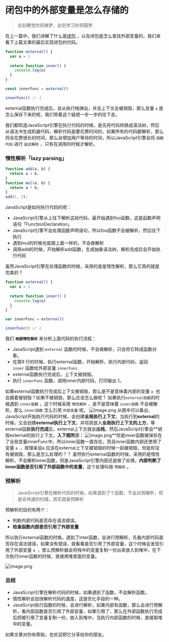 # 闭包中的外部变量是怎么存储的

> 此刻睡觉你将做梦，此刻学习你将圆梦

在上一篇中，我们讲解了什么是[闭包](./闭包.md) ，以及闭包是怎么查找外部变量的，我们来看下上篇文章的最后实现闭包的代码。
```javascript
function external() {
  var a = 1
  
  return function inner() {
    console.log(a)
  }
}

const innerFunc = external()

innerFunc() // 1
```
external函数执行完成后，会从执行栈弹出，并且上下文会被销毁，那么变量 `a` 是怎么保存下来的呢，我们带着这个疑惑一步一步的往下走。

我们都知道JavaScript引擎在执行代码的时候，是先将代码转换成语法树，然后从语法书生成机器代码，解析代码是要花费时间的，如果所有的代码都解析，那么将会花费很长的时间，那么会增加用户等待的时间，所以JavaScript引擎会将 `函数代码` 进行 `延迟解析` ，只有在调用的时候才解析。

### 惰性解析「lazy parsing」
```javascript
function add(a, b) {
  return a + b;
}
function mul(a, b) {
  return a * b;
}
add(1, 2);
```
JavaScript是如何执行代码的呢：
- JavaScript引擎从上往下解析这段代码，最开始遇到foo函数，这是函数声明语句「FunctionDeclaration」
- JavaScript引擎不会处理函数声明语句，所以foo函数不会被解析，然后往下执行
- 遇到mul的时候也是跟上面一样的，不会做解析
- 调用add的时候，开始解析add函数，生成抽象语法树，解析完成后会开始执行代码

虽然JavaScript引擎在处理函数的时候，采用的是是惰性解析，那么它真的就是完美的？
```javascript
function external() {
  var a = 1
  
  return function inner() {
    console.log(a)
  }
}

var innerFunc = external()

innerFunc() // 1
```
我们 **`根据惰性解析`** 来分析上面代码的执行流程：

- JavaScript遇到 `external` 函数的时候，不会做解析，只会将它转成函数对象。
- 在第9 行的时候，执行external函数，开始解析，执行内部代码，返回 `inner` 函数给外部变量 `innerFunc`
- external函数执行完成后，上下文被销毁。
- 执行 `innerFunc` 函数，调用inner内部代码，打印输出 1。


如果external函数执行完成后上下文被销毁，那么是不是意味着内部的变量 `a`  也会跟着被销毁？如果不被销毁，那么应该怎么做呢？
如果执行`external函数`的时候遇到 `inner函数` ，这个时候采用 `惰性解析` ，是不是意味着 `inner函数` 不会被解析，那么 `inner函数` 怎么引用 `外部变量` 呢。
![image.png](https://cdn.nlark.com/yuque/0/2020/png/512535/1590765511031-16bf9de9-af04-48e5-acf1-0c6d32224a56.png#align=left&display=inline&height=269&margin=%5Bobject%20Object%5D&name=image.png&originHeight=538&originWidth=580&size=26465&status=done&style=none&width=290)
从图中可以看出，JavaScript开始执行代码的时候，会创建**全局执行上下文**，当执行到**external**的时候，又会创建**external执行上下文**，并将其放入**全局执行上下文的上方**，等external函数**执行完成**后，external上下文就会**出栈**，然后JavaScript引擎会**销毁external的执行上下文。**入下图所示：**
![image.png](https://cdn.nlark.com/yuque/0/2020/png/512535/1590765857936-7db6bde8-8f1e-4323-94ce-1e09fc8ae1a2.png#align=left&display=inline&height=287&margin=%5Bobject%20Object%5D&name=image.png&originHeight=574&originWidth=1174&size=45220&status=done&style=none&width=587)**但是inner函数被保存在了全局变量innerFunc中，所以inner函数一直存在，而且inner函数内部还使用了变量 `a`  ，按理来说a 应该在external上下文被销毁的时候一起被销毁，但是却没有被销毁，那么是怎么处理的？？
虽然执行external函数的时候，采用的是惰性解析，不会解析inner函数，但是JavaScript引擎内部还是做了处理，**内部判断了inner函数是否引用了外部函数中的变量**，这个处理叫做 `预解析` 。

### 预解析
> JavaScript引擎在解析代码的时候，如果遇到了个函数，不会对其解析，但是会快速的扫描，其实就是预解析


预解析的目的有两个：

- 判断内部代码是否存在语法错误。
- **检查函数内部是否引用了外部变量**

所以执行external函数的时候，遇到了inter函数，会进行预解析，先看内部代码是否存在语法错误，如果没有错误，就看看是否引用了外部变量，这个时候会发现引用了外部变量 `a`  ，那么预解析器会将栈中的变量复制一份出来放入到堆中，在下次执行inner函数的时候，直接用堆里面的变量。

![image.png](https://cdn.nlark.com/yuque/0/2020/png/512535/1590767431590-359a1d8b-74d1-49e4-aceb-8d48057fc079.png#align=left&display=inline&height=210&margin=%5Bobject%20Object%5D&name=image.png&originHeight=420&originWidth=2130&size=91576&status=done&style=none&width=1065)

### 总结

- JavaScript引擎在解析代码的时候，如果遇到了函数，不会解析函数。
- 惰性解析会加快解析代码的速度，这是优化手段的一种。
- JavaScript执行函数的时候，会进行解析，如果内部有函数，那么会进行预解析，看内部函数是否引用了外部变量，如果引用了，那么在外部函数执行完成后把被引用了变量复制一份，放入到堆中，当执行内部函数的时候，直接取堆中的变量。


如果文章对你有帮助，也欢迎把它分享给你的朋友。
